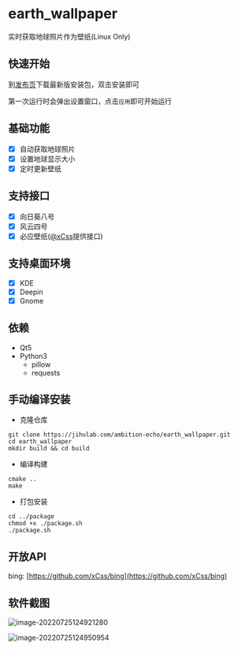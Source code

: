 # earth_wallpaper

实时获取地球照片作为壁纸(Linux Only)

## 快速开始

到[发布页](https://jihulab.com/ambition-echo/earth_wallpaper/-/releases)下载最新版安装包，双击安装即可

第一次运行时会弹出设置窗口，点击```应用```即可开始运行

## 基础功能

- [x] 自动获取地球照片
- [x] 设置地球显示大小
- [x] 定时更新壁纸

## 支持接口

- [x] 向日葵八号
- [x] 风云四号
- [x] 必应壁纸([@xCss](https://github.com/xCss/bing)提供接口)

## 支持桌面环境

- [x] KDE
- [x] Deepin
- [x] Gnome

## 依赖

- Qt5
- Python3
  - pillow
  - requests

## 手动编译安装

- 克隆仓库
```shell
git clone https://jihulab.com/ambition-echo/earth_wallpaper.git
cd earth_wallpaper
mkdir build && cd build
```

- 编译构建
```shell
cmake ..
make
```

- 打包安装
```shell
cd ../package
chmod +x ./package.sh
./package.sh
```

## 开放API

bing: [https://github.com/xCss/bing](https://github.com/xCss/bing)

## 软件截图

![image-20220725124921280](https://jihulab.com/ambition-echo/img_bed/raw/main/img/image-20220725124921280.png)

![image-20220725124950954](https://jihulab.com/ambition-echo/img_bed/raw/main/img/image-20220725124950954.png)